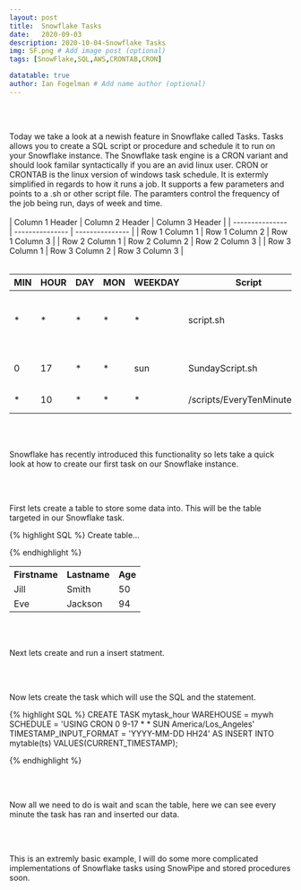 ```yaml
---
layout: post
title:  Snowflake Tasks
date:   2020-09-03
description: 2020-10-04-Snowflake Tasks
img: SF.png # Add image post (optional)
tags: [SnowFlake,SQL,AWS,CRONTAB,CRON]

datatable: true
author: Ian Fogelman # Add name author (optional)
---
```


<meta property="og:title" content="Snowflake tasks">
<meta property="og:description" content="A blog by Ian Fogelman.">
<meta property="og:image" content="https://repository-images.githubusercontent.com/190807493/a3610e80-bed1-11e9-87ac-2a4f0aa3b2ee">
<meta property="og:url" content="https://repository-images.githubusercontent.com/190807493/a3610e80-bed1-11e9-87ac-2a4f0aa3b2ee">

<br>
<br>

Today we take a look at a newish feature in Snowflake called Tasks.
Tasks allows you to create a SQL script or procedure and schedule it to run on your Snowflake instance.
The Snowflake task engine is a CRON variant and should look familar syntactically if you are an avid linux user.
CRON or CRONTAB is the linux version of windows task schedule. It is extermly simplified in regards to how it runs a job. It supports a few parameters and points to a .sh or other script file. The paramters control the frequency of the job being run, days of week and time.
<br>
<br>
| Column 1 Header | Column 2 Header | Column 3 Header |
| --------------- | --------------- | --------------- |
| Row 1 Column 1 | Row 1 Column 2 | Row 1 Column 3 |
| Row 2 Column 1 | Row 2 Column 2 | Row 2 Column 3 |
| Row 3 Column 1 | Row 3 Column 2 | Row 3 Column 3 |
<br>
<br>

MIN | HOUR | DAY | MON | WEEKDAY | Script| Description
--- | --- | --- | --- | --- | --- | --- |
* | * | * | * | * | script.sh |This task would run every minute,hour and day
0 | 17 | * | * | sun | SundayScript.sh| Every Sunday at 5 PM
* |10 | * | * | * | /scripts/EveryTenMinutes.sh | Every ten minutes

<br>
<br>

Snowflake has recently introduced this functionality so lets take a quick look at how to create our first task on our Snowflake instance.


<br>
<br>

First lets create a table to store some data into. This will be the table targeted in our Snowflake task.

{% highlight SQL %}
Create table...

{% endhighlight %}


 <table style="width:100%">
  <tr>
    <th>Firstname</th>
    <th>Lastname</th>
    <th>Age</th>
  </tr>
  <tr>
    <td>Jill</td>
    <td>Smith</td>
    <td>50</td>
  </tr>
  <tr>
    <td>Eve</td>
    <td>Jackson</td>
    <td>94</td>
  </tr>
</table> 
<br>
<br>

Next lets create and run a insert statment.

<br>
<br>

Now lets create the task which will use the SQL and the statement.

{% highlight SQL %}
CREATE TASK mytask_hour
  WAREHOUSE = mywh
  SCHEDULE = 'USING CRON 0 9-17 * * SUN America/Los_Angeles'
  TIMESTAMP_INPUT_FORMAT = 'YYYY-MM-DD HH24'
AS
INSERT INTO mytable(ts) VALUES(CURRENT_TIMESTAMP);

{% endhighlight %}

<br>
<br>

Now all we need to do is wait and scan the table, here we can see every minute the task has ran and inserted our data.

<br>
<br>

This is an extremly basic example, I will do some more complicated implementations of Snowflake tasks using SnowPipe and stored procedures soon. 
